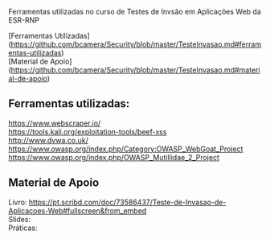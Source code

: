 Ferramentas utilizadas no curso de Testes de Invsão em Aplicações Web da ESR-RNP

[Ferramentas Utilizadas] (https://github.com/bcamera/Security/blob/master/TesteInvasao.md#ferramentas-utilizadas)                     
[Material de Apoio] (https://github.com/bcamera/Security/blob/master/TesteInvasao.md#material-de-apoio)

## Ferramentas utilizadas:

https://www.webscraper.io/                                                                                                            
https://tools.kali.org/exploitation-tools/beef-xss                                                                                 
http://www.dvwa.co.uk/                                                                                                             
https://www.owasp.org/index.php/Category:OWASP_WebGoat_Project                                                                     
https://www.owasp.org/index.php/OWASP_Mutillidae_2_Project


## Material de Apoio
Livro: https://pt.scribd.com/doc/73586437/Teste-de-Invasao-de-Aplicacoes-Web#fullscreen&from_embed                                  
Slides:                                                                                                                           
Práticas:                                                                                                                         

